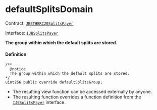 # defaultSplitsDomain

Contract: [`JBETHERC20SplitsPayer`](/docs/dev/v2/contracts/or-utilities/jbetherc20splitspayer/README.md)

Interface: [`IJBSplitsPayer`](/docs/dev/v2/interfaces/ijbsplitspayer.md)

**The group within which the default splits are stored.**

#### Definition

```
/**
  @notice
  The group within which the default splits are stored.
*/
uint256 public override defaultSplitsGroup;
```

* The resulting view function can be accessed externally by anyone.
* The resulting function overrides a function definition from the [`IJBSplitsPayer`](/docs/dev/v2/interfaces/ijbsplitspayer.md) interface.

